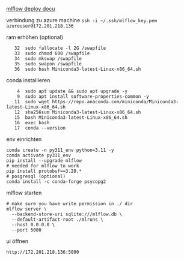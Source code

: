 [mlflow deploy docu](https://www.restack.io/docs/mlflow-knowledge-install-mlflow-remote-server)



verbindung zu azure machine
`ssh -i ~/.ssh/mlflow_key.pem azureuser@172.201.218.136`

ram erhöhen (optional)
```
   32  sudo fallocate -l 2G /swapfile
   33  sudo chmod 600 /swapfile
   34  sudo mkswap /swapfile
   35  sudo swapon /swapfile
   36  sudo bash Miniconda3-latest-Linux-x86_64.sh
```

conda installieren
```
    4  sudo apt update && sudo apt upgrade -y
    9  sudo apt install software-properties-common -y
   11  sudo wget https://repo.anaconda.com/miniconda/Miniconda3-latest-Linux-x86_64.sh
   12  sha256sum Miniconda3-latest-Linux-x86_64.sh
   15  bash Miniconda3-latest-Linux-x86_64.sh
   16  exec bash
   17  conda --version
```

env einrichten
```
conda create -n py311_env python=3.11 -y
conda activate py311_env
pip install --upgrade mlflow
# needed for mlflow to work
pip install protobuf==3.20.*
# posgresql (optional)
conda install -c conda-forge psycopg2
```

mlflow starten
```
# make sure you have write permission in ./ dir
mlflow server \
  --backend-store-uri sqlite:///mlflow.db \
  --default-artifact-root ./mlruns \
  --host 0.0.0.0 \
  --port 5000
```

ui öffnen
```
http://172.201.218.136:5000
```




